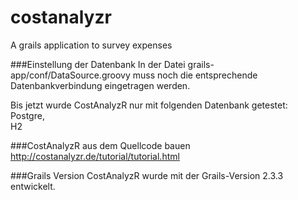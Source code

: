 costanalyzr
===========

A grails application to survey expenses

###Einstellung der Datenbank
In der Datei grails-app/conf/DataSource.groovy muss noch die entsprechende Datenbankverbindung eingetragen werden.

Bis jetzt wurde CostAnalyzR nur mit folgenden Datenbank getestet:   
Postgre,   
H2

###CostAnalyzR aus dem Quellcode bauen
http://costanalyzr.de/tutorial/tutorial.html

###Grails Version
CostAnalyzR wurde mit der Grails-Version 2.3.3 entwickelt.